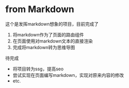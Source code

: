 # from Markdown


这个是发挥markdown想象的项目，目前完成了
1. 将markdown作为了页面的路由组件
2. 在页面使用对markdown文本的直接渲染
3. 完成将markdown转为思维导图

待完成
- 将项目转为ssg，提高seo
- 尝试实现在页面编写markdown，实现对原来内容的修改
- etc.
